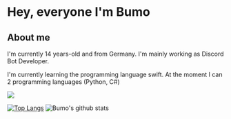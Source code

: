 # Hey, everyone I'm Bumo

## About me
I'm currently 14 years-old and from Germany. I'm mainly working as Discord Bot Developer. 

I'm currently learning the programming language swift. At the moment I can 2 programming languages (Python, C#)

<img src="https://img.shields.io/badge/bumothekid%231711-7289DA.svg?&style=for-the-badge&logo=discord&logoColor=white" />

[![Top Langs](https://github-readme-stats.vercel.app/api/top-langs/?username=BumoGaming&show_icons=true&theme=dracula)](https://github.com/anuraghazra/github-readme-stats)
![Bumo's github stats](https://github-readme-stats.vercel.app/api?username=BumoGaming&show_icons=true&theme=dracula)

[//]: # "## Something About Me!"

[//]: # "- 🔭 I have my own Discord Bot: [Elli][elli]"
[//]: # "- 🌱 I’m currently learning C# and HTML"
[//]: # "- 🥅 2021 Goals: Contribute more to Open Source projects"
[//]: # "- ⚡ Fun fact: If you see this you're Cool"
[//]: # "---"

[//]: # "[![Discord Bots](https://top.gg/api/widget/763778168825053254.svg)](https://top.gg/bot/763778168825053254)"

[//]: # "---"

[//]: # "[elli]: https://top.gg/bot/763778168825053254"

